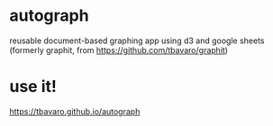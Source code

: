 # autograph
reusable document-based graphing app using d3 and google sheets (formerly graphit, from https://github.com/tbavaro/graphit)

# use it!
https://tbavaro.github.io/autograph
